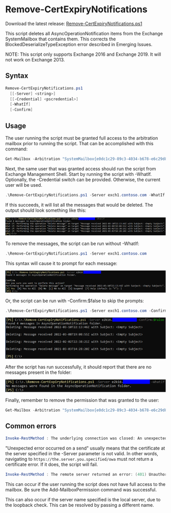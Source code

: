 # Remove-CertExpiryNotifications

Download the latest release: [Remove-CertExpiryNotifications.ps1](https://github.com/microsoft/CSS-Exchange/releases/latest/download/Remove-CertExpiryNotifications.ps1)

This script deletes all AsyncOperationNotification items from the Exchange SystemMailbox that contains them. This corrects the BlockedDeserializeTypeException error described in Emerging Issues.

NOTE: This script only supports Exchange 2016 and Exchange 2019. It will not work on Exchange 2013.

## Syntax

```powershell
Remove-CertExpiryNotifications.ps1
  [[-Server] <string>]
  [[-Credential] <pscredential>]
  [-WhatIf]
  [-Confirm]
```

## Usage

The user running the script must be granted full access to the arbitration mailbox prior to running the script. That can be accomplished with this command:

```powershell
Get-Mailbox -Arbitration "SystemMailbox{e0dc1c29-89c3-4034-b678-e6c29d823ed9}" | Add-MailboxPermission -User SomeAdmin -AccessRights FullAccess
```

Next, the same user that was granted access should run the script from Exchange Management Shell. Start by running the script with -WhatIf. Optionally, the -Credential switch can be provided. Otherwise, the current user will be used.

```powershell
.\Remove-CertExpiryNotifications.ps1 -Server exch1.contoso.com -WhatIf
```

If this succeeds, it will list all the messages that would be deleted. The output should look something like this:

![Example output](Remove-CertExpiryNotifications1.png)

To remove the messages, the script can be run without -WhatIf:

```powershell
.\Remove-CertExpiryNotifications.ps1 -Server exch1.contoso.com
```

This syntax will cause it to prompt for each message:

![Example output](Remove-CertExpiryNotifications2.png)

Or, the script can be run with -Confirm:$false to skip the prompts:

```powershell
.\Remove-CertExpiryNotifications.ps1 -Server exch1.contoso.com -Confirm:$false
```

![Example output](Remove-CertExpiryNotifications3.png)

After the script has run successfully, it should report that there are no messages present in the folder:

![Example output](Remove-CertExpiryNotifications4.png)

Finally, remember to remove the permission that was granted to the user:

```powershell
Get-Mailbox -Arbitration "SystemMailbox{e0dc1c29-89c3-4034-b678-e6c29d823ed9}" | Remove-MailboxPermission -User SomeAdmin -AccessRights FullAccess
```

## Common errors

```powershell
Invoke-RestMethod : The underlying connection was closed: An unexpected error occurred on a send.
```

"Unexpected error occurred on a send" usually means that the certificate at the server specified in the -Server parameter is not valid. In other words, navigating to `https://the.server.you.specified/owa` must not return a certificate error. If it does, the script will fail.

```powershell
Invoke-RestMethod : The remote server returned an error: (401) Unauthorized.
```

This can occur if the user running the script does not have full access to the mailbox. Be sure the Add-MailboxPermission command was successful.

This can also occur if the server name specified is the local server, due to the loopback check. This can be resolved by passing a different name.
